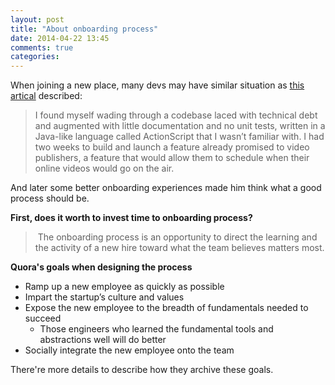 ```yaml
---
layout: post
title: "About onboarding process"
date: 2014-04-22 13:45
comments: true
categories: 
---
```


When joining a new place, many devs may have similar situation as [this artical](http://goo.gl/8n7hZv) described:

>I found myself wading through a codebase laced with technical debt and augmented with little documentation and no unit tests, written in a Java-like language called ActionScript that I wasn’t familiar with. I had two weeks to build and launch a feature already promised to video publishers, a feature that would allow them to schedule when their online videos would go on the air.

And later some better onboarding experiences made him think what a good process should be.

**First, does it worth to invest time to onboarding process?**

> The onboarding process is an opportunity to direct the learning and the activity of a new hire toward what the team believes matters most.

**Quora's goals when designing the process**

- Ramp up a new employee as quickly as possible
- Impart the startup’s culture and values
- Expose the new employee to the breadth of fundamentals needed to succeed
  - Those engineers who learned the fundamental tools and abstractions well will do better
- Socially integrate the new employee onto the team

There're more details to describe how they archive these goals.
